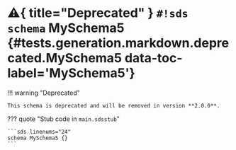 # :warning:{ title="Deprecated" } `#!sds schema` MySchema5 {#tests.generation.markdown.deprecated.MySchema5 data-toc-label='MySchema5'}

!!! warning "Deprecated"

    This schema is deprecated and will be removed in version **2.0.0**.

??? quote "Stub code in `main.sdsstub`"

    ```sds linenums="24"
    schema MySchema5 {}
    ```
